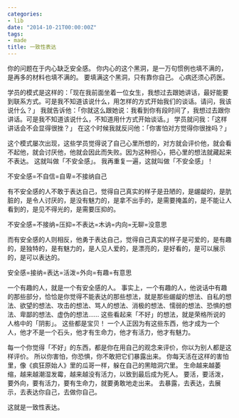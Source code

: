 ```yaml
---
categories:
- lib
date: "2014-10-21T00:00:00Z"
tags:
- made
title: 一致性表达
---
```


你的问题在于内心缺乏安全感。
你内心的这个黑洞，是一万句惯例也填不满的，是再多的材料也填不满的。
要填满这个黑洞，只有靠你自己。
心病还须心药医。

学员的模式是这样的：「现在我前面坐着一位女生，我想过去跟她讲话，最好能要到联系方式。可是我不知道该说什么，用怎样的方式开始我们的谈话。请问，我该说什么？」
我就告诉他：「你就这么跟她说：我看到你有段时间了，我想过去跟你讲话。可是我不知道该说什么，不知道用什方式开始谈话。」
学员就问我：「这样讲话会不会显得很挫？」
在这个时候我就反问他：「你害怕对方觉得你很挫吗？」

这个模式屡次出现，这些学员觉得说了自己心里所想的，对方就会评价他，就会看不起他，就会讨厌他，他就会因此而失败。因为这种担心，把心里的想法就藏起来不表达。
这就叫做「不安全感」。
我再重复一遍，这就叫做「不安全感」！

不安全感=不自信=自卑=不接纳自己

有不安全感的人不敢于表达自己，觉得自己真实的样子是丑陋的，是龌龊的，是肮脏的，是令人讨厌的，是没有魅力的，是拿不出手的，是需要掩盖的，是不能让人看到的，是见不得光的，是需要压抑的。

不安全感=不接纳=压抑=不表达=木讷=内向=无聊=没意思

而有安全感的人则相反，他勇于表达自己，觉得自己真实的样子是可爱的，是有趣的，是独特的，是有魅力的，是人见人爱的，是漂亮的，是好看的，是可以展示的，是可以表达的。

安全感=接纳=表达=活泼=外向=有趣=有意思

一个有趣的人，就是一个有安全感的人。
事实上，一个有趣的人，他说话中有趣的那些部分，恰恰是你觉得不能表达的那些想法，就是那些龌龊的想法、自私的想法、欲望的想法、攻击的想法、骂人的想法、消极的想法、懦弱的想法、恐惧的想法、卑鄙的想法、虚伪的想法……
这些看起来「不好」的想法，就是荣格所说的人格中的「阴影」。
这些都是宝贝！
一个人正因为有这些东西，他才成为一个人，他才不是一个石头，他才有生命力，他才有活力，他才有魅力。

每一个你觉得「不好」的东西，都是你在用自己的观念来评价，你以为别人都是这样评价。
所以你害怕，你恐惧，你不敢把它们暴露出来。
你每天活在这样的害怕里，像《疯狂原始人》里的瓜哥一样，躲在自己的黑暗洞穴里。
生命越来越萎缩，越来越潮湿发霉，越来越没有活力，以致到最后成为死人。
要活，要活泼，要外向，要有活力，要有生命力，就要勇敢地走出来。
去暴露，去表达，去展示，去表达你自己，去做你自己。

这就是一致性表达。
